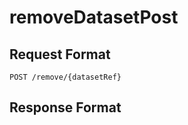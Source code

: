 # removeDatasetPost



## Request Format

```
POST /remove/{datasetRef}
```







## Response Format